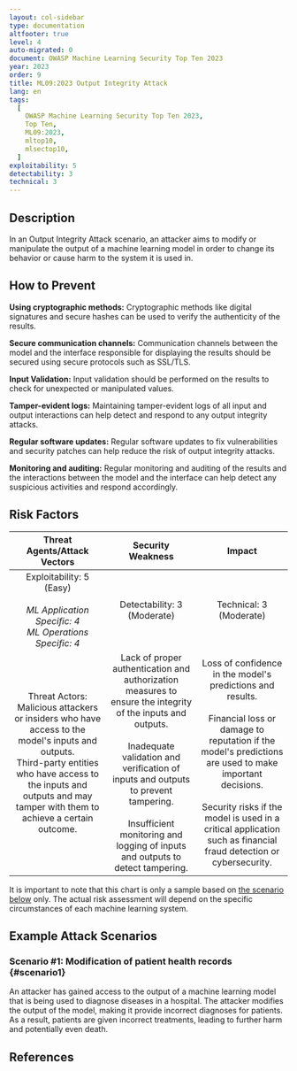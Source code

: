 ```yaml
---
layout: col-sidebar
type: documentation
altfooter: true
level: 4
auto-migrated: 0
document: OWASP Machine Learning Security Top Ten 2023
year: 2023
order: 9
title: ML09:2023 Output Integrity Attack
lang: en
tags:
  [
    OWASP Machine Learning Security Top Ten 2023,
    Top Ten,
    ML09:2023,
    mltop10,
    mlsectop10,
  ]
exploitability: 5
detectability: 3
technical: 3
---
```


## Description

In an Output Integrity Attack scenario, an attacker aims to modify or manipulate
the output of a machine learning model in order to change its behavior or cause
harm to the system it is used in.

## How to Prevent

**Using cryptographic methods:** Cryptographic methods like digital signatures
and secure hashes can be used to verify the authenticity of the results.

**Secure communication channels:** Communication channels between the model and
the interface responsible for displaying the results should be secured using
secure protocols such as SSL/TLS.

**Input Validation:** Input validation should be performed on the results to
check for unexpected or manipulated values.

**Tamper-evident logs:** Maintaining tamper-evident logs of all input and output
interactions can help detect and respond to any output integrity attacks.

**Regular software updates:** Regular software updates to fix vulnerabilities
and security patches can help reduce the risk of output integrity attacks.

**Monitoring and auditing:** Regular monitoring and auditing of the results and
the interactions between the model and the interface can help detect any
suspicious activities and respond accordingly.

## Risk Factors

|                                                                                                 Threat Agents/Attack Vectors                                                                                                 |                                                                                                                                        Security Weakness                                                                                                                                        |                                                                                                                                                 Impact                                                                                                                                                 |
| :--------------------------------------------------------------------------------------------------------------------------------------------------------------------------------------------------------------------------: | :---------------------------------------------------------------------------------------------------------------------------------------------------------------------------------------------------------------------------------------------------------------------------------------------: | :----------------------------------------------------------------------------------------------------------------------------------------------------------------------------------------------------------------------------------------------------------------------------------------------------: |
|                                                               Exploitability: 5 (Easy) <br><br> _ML Application Specific: 4_ <br> _ML Operations Specific: 4_                                                                |                                                                                                                                   Detectability: 3 (Moderate)                                                                                                                                   |                                                                                                                                        Technical: 3 (Moderate)                                                                                                                                         |
| Threat Actors: Malicious attackers or insiders who have access to the model's inputs and outputs. <br> Third-party entities who have access to the inputs and outputs and may tamper with them to achieve a certain outcome. | Lack of proper authentication and authorization measures to ensure the integrity of the inputs and outputs. <br><br> Inadequate validation and verification of inputs and outputs to prevent tampering. <br><br> Insufficient monitoring and logging of inputs and outputs to detect tampering. | Loss of confidence in the model's predictions and results. <br><br> Financial loss or damage to reputation if the model's predictions are used to make important decisions. <br><br> Security risks if the model is used in a critical application such as financial fraud detection or cybersecurity. |

It is important to note that this chart is only a sample based on
[the scenario below](#scenario1) only. The actual risk assessment will depend on
the specific circumstances of each machine learning system.

## Example Attack Scenarios

### Scenario \#1: Modification of patient health records {#scenario1}

An attacker has gained access to the output of a machine learning model that is
being used to diagnose diseases in a hospital. The attacker modifies the output
of the model, making it provide incorrect diagnoses for patients. As a result,
patients are given incorrect treatments, leading to further harm and potentially
even death.

## References
